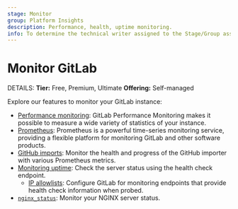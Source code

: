 ```yaml
---
stage: Monitor
group: Platform Insights
description: Performance, health, uptime monitoring.
info: To determine the technical writer assigned to the Stage/Group associated with this page, see https://handbook.gitlab.com/handbook/product/ux/technical-writing/#assignments
---
```


# Monitor GitLab

DETAILS:
**Tier:** Free, Premium, Ultimate
**Offering:** Self-managed

Explore our features to monitor your GitLab instance:

- [Performance monitoring](performance/index.md): GitLab Performance Monitoring
  makes it possible to measure a wide variety of statistics of your instance.
- [Prometheus](prometheus/index.md): Prometheus is a powerful time-series monitoring
  service, providing a flexible platform for monitoring GitLab and other software
  products.
- [GitHub imports](github_imports.md): Monitor the health and progress of the GitHub
  importer with various Prometheus metrics.
- [Monitoring uptime](health_check.md): Check the
  server status using the health check endpoint.
  - [IP allowlists](ip_allowlist.md): Configure GitLab for monitoring endpoints that
    provide health check information when probed.
- [`nginx_status`](https://docs.gitlab.com/omnibus/settings/nginx.html#enablingdisabling-nginx_status):
  Monitor your NGINX server status.
